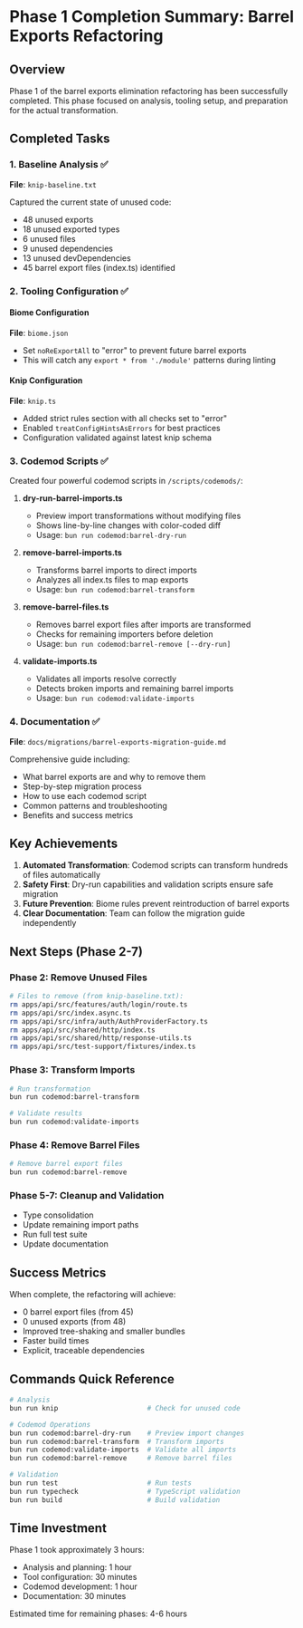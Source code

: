 # Phase 1 Completion Summary: Barrel Exports Refactoring

## Overview

Phase 1 of the barrel exports elimination refactoring has been successfully completed. This phase focused on analysis, tooling setup, and preparation for the actual transformation.

## Completed Tasks

### 1. Baseline Analysis ✅

**File**: `knip-baseline.txt`

Captured the current state of unused code:
- 48 unused exports
- 18 unused exported types
- 6 unused files
- 9 unused dependencies
- 13 unused devDependencies
- 45 barrel export files (index.ts) identified

### 2. Tooling Configuration ✅

#### Biome Configuration
**File**: `biome.json`
- Set `noReExportAll` to "error" to prevent future barrel exports
- This will catch any `export * from './module'` patterns during linting

#### Knip Configuration
**File**: `knip.ts`
- Added strict rules section with all checks set to "error"
- Enabled `treatConfigHintsAsErrors` for best practices
- Configuration validated against latest knip schema

### 3. Codemod Scripts ✅

Created four powerful codemod scripts in `/scripts/codemods/`:

1. **dry-run-barrel-imports.ts**
   - Preview import transformations without modifying files
   - Shows line-by-line changes with color-coded diff
   - Usage: `bun run codemod:barrel-dry-run`

2. **remove-barrel-imports.ts**
   - Transforms barrel imports to direct imports
   - Analyzes all index.ts files to map exports
   - Usage: `bun run codemod:barrel-transform`

3. **remove-barrel-files.ts**
   - Removes barrel export files after imports are transformed
   - Checks for remaining importers before deletion
   - Usage: `bun run codemod:barrel-remove [--dry-run]`

4. **validate-imports.ts**
   - Validates all imports resolve correctly
   - Detects broken imports and remaining barrel imports
   - Usage: `bun run codemod:validate-imports`

### 4. Documentation ✅

**File**: `docs/migrations/barrel-exports-migration-guide.md`

Comprehensive guide including:
- What barrel exports are and why to remove them
- Step-by-step migration process
- How to use each codemod script
- Common patterns and troubleshooting
- Benefits and success metrics

## Key Achievements

1. **Automated Transformation**: Codemod scripts can transform hundreds of files automatically
2. **Safety First**: Dry-run capabilities and validation scripts ensure safe migration
3. **Future Prevention**: Biome rules prevent reintroduction of barrel exports
4. **Clear Documentation**: Team can follow the migration guide independently

## Next Steps (Phase 2-7)

### Phase 2: Remove Unused Files
```bash
# Files to remove (from knip-baseline.txt):
rm apps/api/src/features/auth/login/route.ts
rm apps/api/src/index.async.ts
rm apps/api/src/infra/auth/AuthProviderFactory.ts
rm apps/api/src/shared/http/index.ts
rm apps/api/src/shared/http/response-utils.ts
rm apps/api/src/test-support/fixtures/index.ts
```

### Phase 3: Transform Imports
```bash
# Run transformation
bun run codemod:barrel-transform

# Validate results
bun run codemod:validate-imports
```

### Phase 4: Remove Barrel Files
```bash
# Remove barrel export files
bun run codemod:barrel-remove
```

### Phase 5-7: Cleanup and Validation
- Type consolidation
- Update remaining import paths
- Run full test suite
- Update documentation

## Success Metrics

When complete, the refactoring will achieve:
- 0 barrel export files (from 45)
- 0 unused exports (from 48)
- Improved tree-shaking and smaller bundles
- Faster build times
- Explicit, traceable dependencies

## Commands Quick Reference

```bash
# Analysis
bun run knip                      # Check for unused code

# Codemod Operations
bun run codemod:barrel-dry-run    # Preview import changes
bun run codemod:barrel-transform  # Transform imports
bun run codemod:validate-imports  # Validate all imports
bun run codemod:barrel-remove     # Remove barrel files

# Validation
bun run test                      # Run tests
bun run typecheck                 # TypeScript validation
bun run build                     # Build validation
```

## Time Investment

Phase 1 took approximately 3 hours:
- Analysis and planning: 1 hour
- Tool configuration: 30 minutes
- Codemod development: 1 hour
- Documentation: 30 minutes

Estimated time for remaining phases: 4-6 hours
